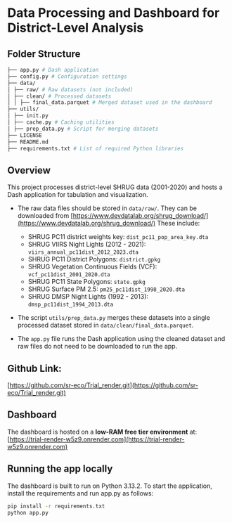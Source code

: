 # Data Processing and Dashboard for District-Level Analysis  

## Folder Structure  
```bash
├── app.py # Dash application
├── config.py # Configuration settings
├── data/
│ ├── raw/ # Raw datasets (not included)
│ ├── clean/ # Processed datasets
│ │ ├── final_data.parquet # Merged dataset used in the dashboard
├── utils/
│ ├── init.py
│ ├── cache.py # Caching utilities
│ ├── prep_data.py # Script for merging datasets
├── LICENSE
├── README.md
├── requirements.txt # List of required Python libraries
```


## Overview  

This project processes district-level SHRUG data (2001-2020) and hosts a Dash application for tabulation and visualization.  

- The raw data files should be stored in `data/raw/`. They can be downloaded from [https://www.devdatalab.org/shrug_download/](https://www.devdatalab.org/shrug_download/) These include:  
  - SHRUG PC11 district weights key: `dist_pc11_pop_area_key.dta`
  - SHRUG VIIRS Night Lights (2012 - 2021): `viirs_annual_pc11dist_2012_2023.dta` 
  - SHRUG PC11 District Polygons: `district.gpkg`  
  - SHRUG Vegetation Continuous Fields (VCF): `vcf_pc11dist_2001_2020.dta`  
  - SHRUG PC11 State Polygons: `state.gpkg`  
  - SHRUG Surface PM 2.5: `pm25_pc11dist_1998_2020.dta`  
  - SHRUG DMSP Night Lights (1992 - 2013): `dmsp_pc11dist_1994_2013.dta`  

- The script `utils/prep_data.py` merges these datasets into a single processed dataset stored in `data/clean/final_data.parquet`.  

- The `app.py` file runs the Dash application using the cleaned dataset and raw files do not need to be downloaded to run the app.  

## Github Link: 

[https://github.com/sr-eco/Trial_render.git](https://github.com/sr-eco/Trial_render.git)

## Dashboard  

The dashboard is hosted on a **low-RAM free tier environment** at:  
[https://trial-render-w5z9.onrender.com](https://trial-render-w5z9.onrender.com)  

## Running the app locally

The dashboard is built to run on Python 3.13.2. To start the application, install the requirements and run app.py as follows:


```bash
pip install -r requirements.txt
python app.py
```
